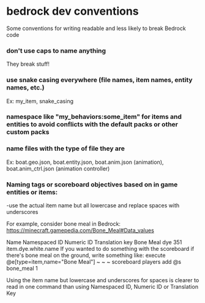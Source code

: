 # bedrock dev conventions
Some conventions for writing readable and less likely to break Bedrock code

### don't use caps to name anything 
They break stuff!
### use snake casing everywhere (file names, item names, entity names, etc.)
Ex: my_item, snake_casing
### namespace like "my_behaviors:some_item" for items and entities to avoid conflicts with the default packs or other custom packs
### name files with the type of file they are 
Ex: boat.geo.json, boat.entity.json, boat.anim.json (animation), boat.anim_ctrl.json (animation controller)

### Naming tags or scoreboard objectives based on in game entities or items:
-use the actual item name but all lowercase and replace spaces with underscores

For example, consider bone meal in Bedrock:
https://minecraft.gamepedia.com/Bone_Meal#Data_values

Name	    Namespaced ID	Numeric ID             Translation key
Bone Meal   dye	                351                    item.dye.white.name
If you wanted to do something with the scoreboard if there's bone meal on the ground, write something like:
execute @e[type=item,name="Bone Meal"] ~ ~ ~ scoreboard players add @s bone_meal 1

Using the item name but lowercase and underscores for spaces is clearer to read in one command than using Namespaced ID, Numeric ID or Translation Key
